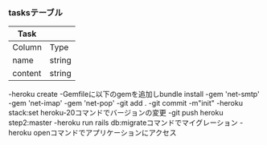 ### tasksテーブル
|  Task  |        |  
|  ----  |  ----  |  
| Column |  Type  |  
|  name  | string |  
| content| string |  

-heroku create
-Gemfileに以下のgemを追加しbundle install
-gem 'net-smtp'
-gem 'net-imap'
-gem 'net-pop'
-git add .
-git commit -m"init"
-heroku stack:set heroku-20コマンドでバージョンの変更
-git push heroku step2:master
-heroku run rails db:migrateコマンドでマイグレーション
-heroku openコマンドでアプリケーションにアクセス
